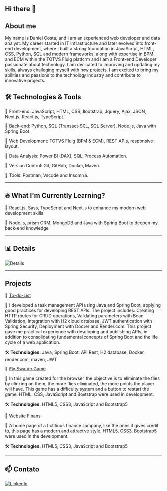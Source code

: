 ## Hi there 👋

## About me

My name is Daniel Costa, and I am an experienced web developer and data analyst. My career started in IT infrastructure and later evolved into front-end development, where I built a strong foundation in JavaScript, HTML, CSS, Python, SQL and modern frameworks, along with expertise in BPM and ECM within the TOTVS Fluig platform and I am a Front-end Developer passionate about technology. I am dedicated to improving and updating my skills, always challeging myself with new projects. I am excited to bring my abilities and passions to the technology industry and contribute to innovative projects.

## 🛠 Technologies & Tools

🔹 Front-end: JavaScript, HTML, CSS, Bootstrap, Jquery, Ajax, JSON, Next.js, React.js, TypeScript.

🔹 Back-end: Python, SQL (Transact-SQL, SQL Server), Node.js, Java with Spring Boot.

🔹 Web Development: TOTVS Fluig (BPM & ECM), REST APIs, responsive layout.

🔹 Data Analysis: Power BI (DAX), SQL, Process Automation.

🔹 Version Control: Git, GitHub, Docker, Maven.

🔹 Tools: Postman, Vscode and Insomnia.

---

## 🔥 What I'm Currently Learning?

📌 React.js, Sass, TypeScript and Next.js to enhance my modern web development skills

📌 Node.js, prism ORM, MongoDB and Java with Spring Boot to deepen my back-end knowledge

---

## 📊 Details

![Details](https://github-readme-stats.vercel.app/api?username=seuusuario&show_icons=true&theme=dark)

---

## Projects
🔹 [To-do-List](https://github.com/DevDan99/todolist)

📌
I developed a task management API using Java and Spring Boot, applying good practices for developing REST APIs. The project includes: Creating HTTP routes for CRUD operations, Validating parameters with Bean Validation, Integration with H2 cloud database, JWT authentication with Spring Security, Deployment with Docker and Render.com. This project gave me practical experience with developing and publishing APIs, in addition to consolidating fundamental concepts of Spring Boot and the life cycle of a web application.

🛠 **Technologies:** Java, Spring Boot, API Rest, H2 database, Docker, render.com, maven, JWT

🔹 [Fly Swatter Game](https://github.com/DevDan99/Game-Mata-Mosquito)

📌 In this game created for the browser, the objective is to eliminate the flies by clicking on them, the more flies eliminated, the more points the player will have. This game has a difficulty system and a button to restart the game. HTML, CSS, JavaScript and Bootstrap were used in development.

🛠 **Technologies:** HTML5, CSS3, JavaScript and Bootstrap5

🔹 [Website Finans](https://github.com/DevDan99/Projeto-Finans)

📌 
A home page of a fictitious finance company, like the ones it gives credit to, this page has a modern and attractive style. HTML5, CSS3, Bootstrap5 were used in the development.

🛠 **Technologies:** HTML5, CSS3, JavaScript and Bootstrap5

---

## 📫 Contato
[![LinkedIn](https://img.shields.io/badge/LinkedIn-Perfil-blue?style=flat&logo=linkedin)](www.linkedin.com/in/danielcosta-)

<!--
**DevDan99/DevDan99** is a ✨ _special_ ✨ repository because its `README.md` (this file) appears on your GitHub profile.

Here are some ideas to get you started:

- 🔭 I’m currently working on ...
- 🌱 I’m currently learning ...
- 👯 I’m looking to collaborate on ...
- 🤔 I’m looking for help with ...
- 💬 Ask me about ...
- 📫 How to reach me: ...
- 😄 Pronouns: ...
- ⚡ Fun fact: ...
-->
